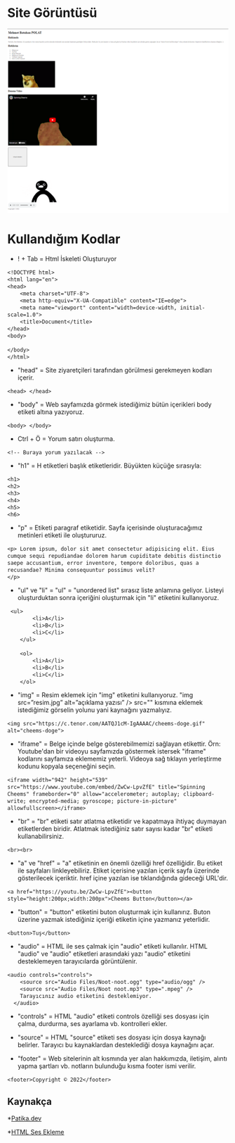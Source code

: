 # Site Görüntüsü

![Img](/Images/Proje%20%C3%87%C4%B1kt%C4%B1s%C4%B1.png)

# Kullandığım Kodlar

* ! + Tab = Html İskeleti Oluşturuyor

```
<!DOCTYPE html>
<html lang="en">
<head>
    <meta charset="UTF-8">
    <meta http-equiv="X-UA-Compatible" content="IE=edge">
    <meta name="viewport" content="width=device-width, initial-scale=1.0">
    <title>Document</title>
</head>
<body>
    
</body>
</html>
```

* "head" = Site ziyaretçileri tarafından görülmesi gerekmeyen kodları içerir. 

```
<head> </head>
```

* "body" = Web sayfamızda görmek istediğimiz bütün içerikleri body etiketi altına yazıyoruz.

```
<body> </body>
```

* Ctrl + Ö = Yorum satırı oluşturma.

```
<!-- Buraya yorum yazılacak -->
```

* "h1" = H etiketleri başlık etiketleridir. Büyükten küçüğe sırasıyla:

```
<h1>
<h2>
<h3>
<h4>
<h5>
<h6>
```

* "p" = Etiketi paragraf etiketidir. Sayfa içerisinde oluşturacağımız metinleri etiketi ile oluştururuz.

```
<p> Lorem ipsum, dolor sit amet consectetur adipisicing elit. Eius cumque sequi repudiandae dolorem harum cupiditate debitis distinctio saepe accusantium, error inventore, tempore doloribus, quas a recusandae? Minima consequuntur possimus velit?
</p>
```

* "ul" ve "li" = "ul" = "unordered list" sırasız liste anlamına geliyor. Listeyi oluşturduktan sonra içeriğini oluşturmak için "li" etiketini kullanıyoruz.

```
 <ul>
        <li>A</li>
        <li>B</li>
        <li>C</li>
    </ul>
    
    <ol>
        <li>A</li>
        <li>B</li>
        <li>C</li>
    </ol>
```

* "img" = Resim eklemek için "img" etiketini kullanıyoruz. "img src=”resim.jpg” alt=”açıklama yazısı” /> src="" kısmına eklemek istediğimiz görselin yolunu yani kaynağını yazmalıyız.

```
<img src="https://c.tenor.com/AATQJ1cM-IgAAAAC/cheems-doge.gif" alt="cheems-doge">
```

* "iframe" = Belge içinde belge gösterebilmemizi sağlayan etikettir. Örn: Youtube'dan bir videoyu sayfamızda göstermek istersek "iframe" kodlarını sayfamıza eklememiz yeterli. Videoya sağ tıklayın yerleştirme kodunu kopyala seçeneğini seçin.

```
<iframe width="942" height="539" src="https://www.youtube.com/embed/ZwCw-LpvZfE" title="Spinning Cheems" frameborder="0" allow="accelerometer; autoplay; clipboard-write; encrypted-media; gyroscope; picture-in-picture" allowfullscreen></iframe>
```

* "br" = "br" etiketi satır atlatma etiketidir ve kapatmaya ihtiyaç duymayan etiketlerden biridir. Atlatmak istediğiniz satır sayısı kadar "br" etiketi kullanabilirsiniz.

```
<br><br>
```

* "a" ve "href" = "a" etiketinin en önemli özelliği href özelliğidir. Bu etiket ile sayfaları linkleyebiliriz. Etiket içerisine yazılan içerik sayfa üzerinde gösterilecek içeriktir. href içine yazılan ise tıklandığında gideceği URL'dir.

```
<a href="https://youtu.be/ZwCw-LpvZfE"><button style="height:200px;width:200px">Cheems Button</button></a>
```

* "button" = "button" etiketini buton oluşturmak için kullanırız. Buton üzerine yazmak istediğiniz içeriği etiketin içine yazmanız yeterlidir.

```
<button>Tuş</button>
```

* "audio" = HTML ile ses çalmak için "audio" etiketi kullanılır. HTML "audio" ve "audio" etiketleri arasındaki yazı "audio" etiketini desteklemeyen tarayıcılarda görüntülenir.

```
<audio controls="controls">
    <source src="Audio Files/Noot-noot.ogg" type="audio/ogg" />
    <source src="Audio Files/Noot noot.mp3" type=".mpeg" />
    Tarayıcınız audio etiketini desteklemiyor.
  </audio>
```

* "controls" = HTML "audio" etiketi controls özelliği ses dosyası için çalma, durdurma, ses ayarlama vb. kontrolleri ekler.

* "source" = HTML "source" etiketi ses dosyası için dosya kaynağı belirler. Tarayıcı bu kaynaklardan desteklediği dosya kaynağını açar.

* "footer" =  Web sitelerinin alt kısmında yer alan hakkımızda, iletişim, alıntı yapma şartları vb. notların bulunduğu kısma footer ismi verilir.

```
<footer>Copyright © 2022</footer>
```


## Kaynakça

*[Patika.dev](https://app.patika.dev/courses/html/en-cok-kullanilan-html-etiketleri-nelerdir)

*[HTML Ses Ekleme](https://www.yusufsezer.com.tr/html-ses-ekleme/)
